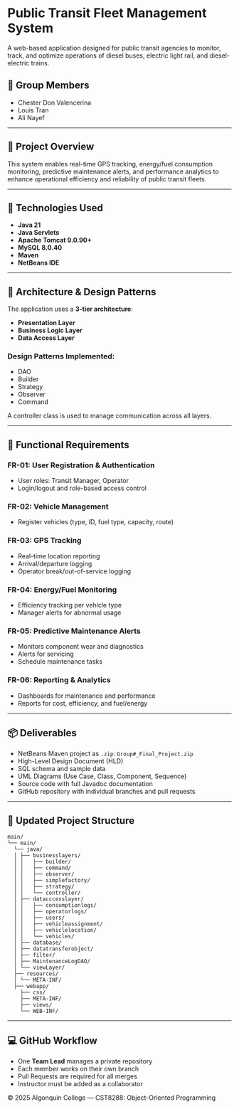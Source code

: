 # Public Transit Fleet Management System

A web-based application designed for public transit agencies to monitor, track, and optimize operations of diesel buses, electric light rail, and diesel-electric trains.

## 👥 Group Members

- Chester Don Valencerina  
- Louis Tran  
- Ali Nayef  

---

## 📌 Project Overview

This system enables real-time GPS tracking, energy/fuel consumption monitoring, predictive maintenance alerts, and performance analytics to enhance operational efficiency and reliability of public transit fleets.

---

## 🧱 Technologies Used

- **Java 21**
- **Java Servlets**
- **Apache Tomcat 9.0.90+**
- **MySQL 8.0.40**
- **Maven**
- **NetBeans IDE**

---

## 🧩 Architecture & Design Patterns

The application uses a **3-tier architecture**:
- **Presentation Layer**
- **Business Logic Layer**
- **Data Access Layer**

### Design Patterns Implemented:
- DAO  
- Builder  
- Strategy  
- Observer  
- Command  

A controller class is used to manage communication across all layers.

---

## 🔐 Functional Requirements

### FR-01: User Registration & Authentication
- User roles: Transit Manager, Operator
- Login/logout and role-based access control

### FR-02: Vehicle Management
- Register vehicles (type, ID, fuel type, capacity, route)

### FR-03: GPS Tracking
- Real-time location reporting
- Arrival/departure logging
- Operator break/out-of-service logging

### FR-04: Energy/Fuel Monitoring
- Efficiency tracking per vehicle type
- Manager alerts for abnormal usage

### FR-05: Predictive Maintenance Alerts
- Monitors component wear and diagnostics
- Alerts for servicing
- Schedule maintenance tasks

### FR-06: Reporting & Analytics
- Dashboards for maintenance and performance
- Reports for cost, efficiency, and fuel/energy

---
## 📦 Deliverables

- NetBeans Maven project as `.zip`: `Group#_Final_Project.zip`
- High-Level Design Document (HLD)
- SQL schema and sample data
- UML Diagrams (Use Case, Class, Component, Sequence)
- Source code with full Javadoc documentation
- GitHub repository with individual branches and pull requests

---

## 📁 Updated Project Structure

```
main/
└── main/
  └── java/
  │ ├── businesslayers/
  │ │   ├── builder/
  │ │   ├── command/
  │ │   ├── observer/
  │ │   ├── simplefactory/
  │ │   ├── strategy/
  │ │   └── controller/
  │ ├── datacccesslayer/
  │ │   ├── consumptionlogs/
  │ │   ├── operatorlogs/
  │ │   ├── users/
  │ │   ├── vehicleassignment/
  │ │   ├── vehiclelocation/
  │ │   └── vehicles/
  │ ├── database/
  │ ├── datatransferobject/
  │ ├── filter/
  │ ├── MaintenanceLogDAO/
  │ └── viewLayer/
  ├── resources/
  │ └── META-INF/
  ├── webapp/
    ├── css/
    ├── META-INF/
    ├── views/
    └── WEB-INF/
```
---

## 💻 GitHub Workflow

- One **Team Lead** manages a private repository
- Each member works on their own branch
- Pull Requests are required for all merges
- Instructor must be added as a collaborator
  
© 2025 Algonquin College — CST8288: Object-Oriented Programming  
